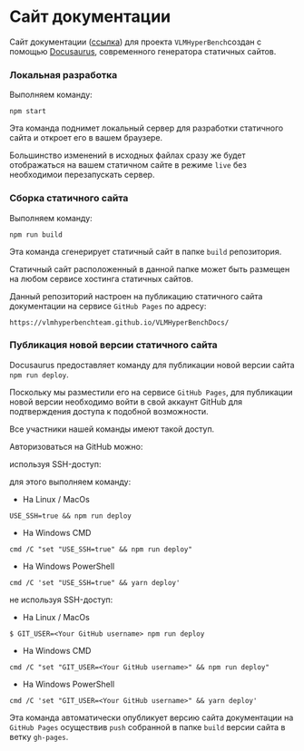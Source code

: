 # Сайт документации

Сайт документации ([ссылка](https://vlmhyperbenchteam.github.io/VLMHyperBenchDocs/)) для проекта `VLMHyperBench`создан с помощью [Docusaurus](https://docusaurus.io/), современного генератора статичных сайтов.

### Локальная разработка

Выполняем команду:
```
npm start
```

Эта команда поднимет локальный сервер для разработки статичного сайта и откроет его в вашем браузере.

Большинство изменений в исходных файлах сразу же будет отображаться на вашем статичном сайте в режиме `live` без необходимои перезапускать сервер.

### Сборка статичного сайта

Выполняем команду:
```
npm run build
```

Эта команда сгенерирует статичный сайт в папке `build` репозитория.

Статичный сайт расположенный в данной папке может быть размещен на любом сервисе хостинга статичных сайтов.

Данный репозиторий настроен на публикацию статичного сайта документации на сервисе `GitHub Pages` по адресу:
```
https://vlmhyperbenchteam.github.io/VLMHyperBenchDocs/
```

### Публикация новой версии статичного сайта

Docusaurus предоставляет команду для публикации новой версии сайта `npm run deploy`.

Поскольку мы разместили его на сервисе `GitHub Pages`, для публикации новой версии необходимо войти в свой аккаунт GitHub для подтверждения доступа к подобной возможности.

Все участники нашей команды имеют такой доступ.

Авторизоваться на GitHub можно:

используя SSH-доступ:

для этого выполняем команду:

* На Linux / MacOs
```
USE_SSH=true && npm run deploy
```

* На Windows CMD
```
cmd /C "set "USE_SSH=true" && npm run deploy"
```

* На Windows PowerShell
```
cmd /C 'set "USE_SSH=true" && yarn deploy'
```

не используя SSH-доступ:

* На Linux / MacOs
```
$ GIT_USER=<Your GitHub username> npm run deploy
```

* На Windows CMD
```
cmd /C "set "GIT_USER=<Your GitHub username>" && npm run deploy"
```

* На Windows PowerShell
```
cmd /C 'set "GIT_USER=<Your GitHub username>" && yarn deploy'
```

Эта команда автоматически опубликует версию сайта документации на `GitHub Pages` осуществив `push` собранной в папке `build` версии сайта в ветку `gh-pages`.
